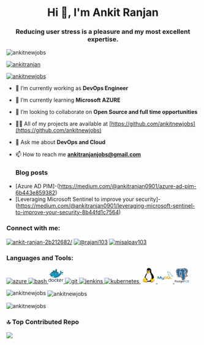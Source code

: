 <h1 align="center">Hi 👋, I'm Ankit Ranjan</h1>
<h3 align="center">Reducing user stress is a pleasure and my most excellent expertise.</h3>

<p align="left"> <img src="https://komarev.com/ghpvc/?username=ankitnewjobs&label=Profile%20views&color=0e75b6&style=flat" alt="ankitnewjobs" /> </p>

<p align="left"> <a href="https://twitter.com/ankitranjan621" target="blank"><img src="https://img.shields.io/twitter/follow/ankitranjan?logo=twitter&style=for-the-badge" alt="ankitranjan" /></a> </p>

<p align="left"> <a href="https://github.com/ryo-ma/github-profile-trophy"><img src="https://github-profile-trophy.vercel.app/?username=ankitnewjobs" alt="ankitnewjobs" /></a> </p>

- 🔭 I’m currently working as **DevOps Engineer**

- 🌱 I’m currently learning **Microsoft AZURE**

- 👯 I’m looking to collaborate on **Open Source and full time opportunities**

- 👨‍💻 All of my projects are available at [https://github.com/ankitnewjobs](https://github.com/ankitnewjobs)

- 💬 Ask me about **DevOps and Cloud**

- 📫 How to reach me **ankitranjanjobs@gmail.com**

  ### Blog posts
<!-- BLOG-POST-LIST:START -->
- [Azure AD PIM]-(https://medium.com/@ankitranjan0901/azure-ad-pim-6b443e859382)
- [Leveraging Microsoft Sentinel to improve your security]-(https://medium.com/@ankitranjan0901/leveraging-microsoft-sentinel-to-improve-your-security-8b44fd1c7564)
<!-- BLOG-POST-LIST:END -->

<h3 align="left">Connect with me:</h3>
<p align="left">
<a href="https://linkedin.com/in/ankit-ranjan-2b212682/" target="blank"><img align="center" src="https://raw.githubusercontent.com/rahuldkjain/github-profile-readme-generator/master/src/images/icons/Social/linked-in-alt.svg" alt="ankit-ranjan-2b212682/" height="30" width="40" /></a>
<a href="https://medium.com/@ankitranjan0901" target="blank"><img align="center" src="https://raw.githubusercontent.com/rahuldkjain/github-profile-readme-generator/master/src/images/icons/Social/medium.svg" alt="@rajani103" height="30" width="40" /></a>
<a href="https://twitter.com/ankitranjan621" target="blank"><img align="center" src="https://raw.githubusercontent.com/rahuldkjain/github-profile-readme-generator/master/src/images/icons/Social/twitter.svg" alt="misalpav103" height="30" width="40" /></a>
</p>

<h3 align="left">Languages and Tools:</h3>
<p align="left"> <a href="https://azure.microsoft.com/en-in/" target="_blank" rel="noreferrer"> <img src="https://www.vectorlogo.zone/logos/microsoft_azure/microsoft_azure-icon.svg" alt="azure" width="40" height="40"/> </a> <a href="https://www.gnu.org/software/bash/" target="_blank" rel="noreferrer"> <img src="https://www.vectorlogo.zone/logos/gnu_bash/gnu_bash-icon.svg" alt="bash" width="40" height="40"/> </a> <a href="https://www.docker.com/" target="_blank" rel="noreferrer"> <img src="https://raw.githubusercontent.com/devicons/devicon/master/icons/docker/docker-original-wordmark.svg" alt="docker" width="40" height="40"/> </a> <a href="https://git-scm.com/" target="_blank" rel="noreferrer"> <img src="https://www.vectorlogo.zone/logos/git-scm/git-scm-icon.svg" alt="git" width="40" height="40"/> </a> <a href="https://www.jenkins.io" target="_blank" rel="noreferrer"> <img src="https://www.vectorlogo.zone/logos/jenkins/jenkins-icon.svg" alt="jenkins" width="40" height="40"/> </a> <a href="https://kubernetes.io" target="_blank" rel="noreferrer"> <img src="https://www.vectorlogo.zone/logos/kubernetes/kubernetes-icon.svg" alt="kubernetes" width="40" height="40"/> </a> <a href="https://www.linux.org/" target="_blank" rel="noreferrer"> <img src="https://raw.githubusercontent.com/devicons/devicon/master/icons/linux/linux-original.svg" alt="linux" width="40" height="40"/> </a> <a href="https://www.mysql.com/" target="_blank" rel="noreferrer"> <img src="https://raw.githubusercontent.com/devicons/devicon/master/icons/mysql/mysql-original-wordmark.svg" alt="mysql" width="40" height="40"/> </a> <a href="https://www.postgresql.org" target="_blank" rel="noreferrer"> <img src="https://raw.githubusercontent.com/devicons/devicon/master/icons/postgresql/postgresql-original-wordmark.svg" alt="postgresql" width="40" height="40"/> </a> </p>

<p><img align="left" src="https://github-readme-stats.vercel.app/api/top-langs?username=ankitnewjobs&show_icons=true&locale=en&layout=compact" alt="ankitnewjobs" /></p>

<p>&nbsp;<img align="center" src="https://github-readme-stats.vercel.app/api?username=ankitnewjobs&show_icons=true&locale=en" alt="ankitnewjobs" /></p>

<p><img align="center" src="https://github-readme-streak-stats.herokuapp.com/?user=ankitnewjobs&" alt="ankitnewjobs" /></p>

### 🔝 Top Contributed Repo
![](https://github-contributor-stats.vercel.app/api?username=ankitnewjobs&limit=5&theme=flat&combine_all_yearly_contributions=true)
